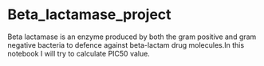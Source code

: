 # Beta_lactamase_project
Beta lactamase is an enzyme produced by both the gram positive and gram negative bacteria to defence against beta-lactam drug molecules.In this notebook I will try to calculate PIC50 value.
